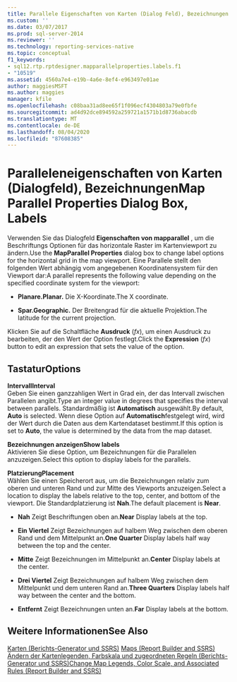 ```yaml
---
title: Parallele Eigenschaften von Karten (Dialog Feld), Bezeichnungen | Microsoft-Dokumentation
ms.custom: ''
ms.date: 03/07/2017
ms.prod: sql-server-2014
ms.reviewer: ''
ms.technology: reporting-services-native
ms.topic: conceptual
f1_keywords:
- sql12.rtp.rptdesigner.mapparallelproperties.labels.f1
- "10519"
ms.assetid: 4560a7e4-e19b-4a6e-8ef4-e963497e01ae
author: maggiesMSFT
ms.author: maggies
manager: kfile
ms.openlocfilehash: c08baa31ad8ee65f1f096ecf4304803a79e0fbfe
ms.sourcegitcommit: ad4d92dce894592a259721a1571b1d8736abacdb
ms.translationtype: MT
ms.contentlocale: de-DE
ms.lasthandoff: 08/04/2020
ms.locfileid: "87608385"
---
```

# <a name="map-parallel-properties-dialog-box-labels"></a><span data-ttu-id="03aef-102">Paralleleneigenschaften von Karten (Dialogfeld), Bezeichnungen</span><span class="sxs-lookup"><span data-stu-id="03aef-102">Map Parallel Properties Dialog Box, Labels</span></span>
  <span data-ttu-id="03aef-103">Verwenden Sie das Dialogfeld **Eigenschaften von mapparallel** , um die Beschriftungs Optionen für das horizontale Raster im Kartenviewport zu ändern.</span><span class="sxs-lookup"><span data-stu-id="03aef-103">Use the **MapParallel Properties** dialog box to change label options for the horizontal grid in the map viewport.</span></span> <span data-ttu-id="03aef-104">Eine Parallele stellt den folgenden Wert abhängig vom angegebenen Koordinatensystem für den Viewport dar:</span><span class="sxs-lookup"><span data-stu-id="03aef-104">A parallel represents the following value depending on the specified coordinate system for the viewport:</span></span>  
  
-   <span data-ttu-id="03aef-105">**Planare.**</span><span class="sxs-lookup"><span data-stu-id="03aef-105">**Planar.**</span></span> <span data-ttu-id="03aef-106">Die X-Koordinate.</span><span class="sxs-lookup"><span data-stu-id="03aef-106">The X coordinate.</span></span>  
  
-   <span data-ttu-id="03aef-107">**Spar.**</span><span class="sxs-lookup"><span data-stu-id="03aef-107">**Geographic.**</span></span> <span data-ttu-id="03aef-108">Der Breitengrad für die aktuelle Projektion.</span><span class="sxs-lookup"><span data-stu-id="03aef-108">The latitude for the current projection.</span></span>  
  
 <span data-ttu-id="03aef-109">Klicken Sie auf die Schaltfläche **Ausdruck** (*fx*), um einen Ausdruck zu bearbeiten, der den Wert der Option festlegt.</span><span class="sxs-lookup"><span data-stu-id="03aef-109">Click the **Expression** (*fx*) button to edit an expression that sets the value of the option.</span></span>  
  
## <a name="options"></a><span data-ttu-id="03aef-110">Tastatur</span><span class="sxs-lookup"><span data-stu-id="03aef-110">Options</span></span>  
 <span data-ttu-id="03aef-111">**Intervall**</span><span class="sxs-lookup"><span data-stu-id="03aef-111">**Interval**</span></span>  
 <span data-ttu-id="03aef-112">Geben Sie einen ganzzahligen Wert in Grad ein, der das Intervall zwischen Parallelen angibt.</span><span class="sxs-lookup"><span data-stu-id="03aef-112">Type an integer value in degrees that specifies the interval between parallels.</span></span> <span data-ttu-id="03aef-113">Standardmäßig ist **Automatisch** ausgewählt.</span><span class="sxs-lookup"><span data-stu-id="03aef-113">By default, **Auto** is selected.</span></span> <span data-ttu-id="03aef-114">Wenn diese Option auf **Automatisch**festgelegt wird, wird der Wert durch die Daten aus dem Kartendataset bestimmt.</span><span class="sxs-lookup"><span data-stu-id="03aef-114">If this option is set to **Auto**, the value is determined by the data from the map dataset.</span></span>  
  
 <span data-ttu-id="03aef-115">**Bezeichnungen anzeigen**</span><span class="sxs-lookup"><span data-stu-id="03aef-115">**Show labels**</span></span>  
 <span data-ttu-id="03aef-116">Aktivieren Sie diese Option, um Bezeichnungen für die Parallelen anzuzeigen.</span><span class="sxs-lookup"><span data-stu-id="03aef-116">Select this option to display labels for the parallels.</span></span>  
  
 <span data-ttu-id="03aef-117">**Platzierung**</span><span class="sxs-lookup"><span data-stu-id="03aef-117">**Placement**</span></span>  
 <span data-ttu-id="03aef-118">Wählen Sie einen Speicherort aus, um die Bezeichnungen relativ zum oberen und unteren Rand und zur Mitte des Viewports anzuzeigen.</span><span class="sxs-lookup"><span data-stu-id="03aef-118">Select a location to display the labels relative to the top, center, and bottom of the viewport.</span></span> <span data-ttu-id="03aef-119">Die Standardplatzierung ist **Nah**.</span><span class="sxs-lookup"><span data-stu-id="03aef-119">The default placement is **Near**.</span></span>  
  
-   <span data-ttu-id="03aef-120">**Nah** Zeigt Beschriftungen oben an.</span><span class="sxs-lookup"><span data-stu-id="03aef-120">**Near** Display labels at the top.</span></span>  
  
-   <span data-ttu-id="03aef-121">**Ein Viertel** Zeigt Bezeichnungen auf halbem Weg zwischen dem oberen Rand und dem Mittelpunkt an.</span><span class="sxs-lookup"><span data-stu-id="03aef-121">**One Quarter** Display labels half way between the top and the center.</span></span>  
  
-   <span data-ttu-id="03aef-122">**Mitte** Zeigt Bezeichnungen im Mittelpunkt an.</span><span class="sxs-lookup"><span data-stu-id="03aef-122">**Center** Display labels at the center.</span></span>  
  
-   <span data-ttu-id="03aef-123">**Drei Viertel** Zeigt Bezeichnungen auf halbem Weg zwischen dem Mittelpunkt und dem unteren Rand an.</span><span class="sxs-lookup"><span data-stu-id="03aef-123">**Three Quarters** Display labels half way between the center and the bottom.</span></span>  
  
-   <span data-ttu-id="03aef-124">**Entfernt** Zeigt Bezeichnungen unten an.</span><span class="sxs-lookup"><span data-stu-id="03aef-124">**Far** Display labels at the bottom.</span></span>  
  
## <a name="see-also"></a><span data-ttu-id="03aef-125">Weitere Informationen</span><span class="sxs-lookup"><span data-stu-id="03aef-125">See Also</span></span>  
 <span data-ttu-id="03aef-126">[Karten &#40;Berichts-Generator und SSRS&#41;](report-design/maps-report-builder-and-ssrs.md) </span><span class="sxs-lookup"><span data-stu-id="03aef-126">[Maps &#40;Report Builder and SSRS&#41;](report-design/maps-report-builder-and-ssrs.md) </span></span>  
 [<span data-ttu-id="03aef-127">Ändern der Kartenlegenden, Farbskala und zugeordneten Regeln &#40;Berichts-Generator und SSRS&#41;</span><span class="sxs-lookup"><span data-stu-id="03aef-127">Change Map Legends, Color Scale, and Associated Rules &#40;Report Builder and SSRS&#41;</span></span>](report-design/change-map-legends-color-scale-and-associated-rules-report-builder-and-ssrs.md)  
  
  
